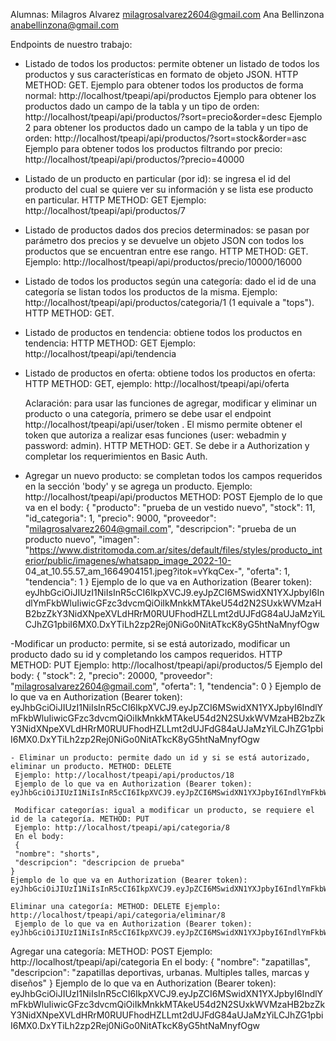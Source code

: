 Alumnas: 
Milagros Alvarez milagrosalvarez2604@gmail.com
Ana Bellinzona anabellinzona@gmail.com

Endpoints de nuestro trabajo:
 - Listado de todos los productos: permite obtener un listado de todos los productos y sus características en formato de objeto 
    JSON. HTTP METHOD: GET.
     Ejemplo para obtener todos los productos de forma normal: http://localhost/tpeapi/api/productos
     Ejemplo para obtener los productos dado un campo de la tabla y un tipo de orden: http://localhost/tpeapi/api/productos/?sort=precio&order=desc
     Ejemplo 2 para obtener los productos dado un campo de la tabla y un tipo de orden: http://localhost/tpeapi/api/productos/?sort=stock&order=asc
     Ejemplo para obtener todos los productos filtrando por precio: http://localhost/tpeapi/api/productos/?precio=40000
 - Listado de un producto en particular (por id): se ingresa el id del producto del cual se quiere ver su información y se lista 
   ese producto en particular. HTTP METHOD: GET
    Ejemplo: http://localhost/tpeapi/api/productos/7
 - Listado de productos dados dos precios determinados: se pasan por parámetro dos precios y se devuelve un objeto JSON con todos 
    los productos que se encuentran entre ese rango. HTTP METHOD: GET.
     Ejemplo: http://localhost/tpeapi/api/productos/precio/10000/16000
  - Listado de todos los productos según una categoría: dado el id de una categoría se listan todos los productos de la misma.
     Ejemplo: http://localhost/tpeapi/api/productos/categoria/1 (1 equivale a "tops"). HTTP METHOD: GET.
  - Listado de productos en tendencia: obtiene todos los productos en tendencia: HTTP METHOD: GET Ejemplo: http://localhost/tpeapi/api/tendencia
  - Listado de productos en oferta: obtiene todos los productos en oferta: HTTP METHOD: GET, ejemplo: http://localhost/tpeapi/api/oferta
    

     Aclaración: para usar las funciones de agregar, modificar y eliminar un producto o una categoría, primero se debe usar el endpoint http://localhost/tpeapi/api/user/token . El mismo permite obtener el token que autoriza a realizar esas funciones (user: webadmin y password: admin). HTTP METHOD: GET. Se debe ir a Authorization y completar los requerimientos en Basic Auth.
  - Agregar un nuevo producto: se completan todos los campos requeridos en la sección 'body' y se agrega un producto.
     Ejemplo: http://localhost/tpeapi/api/productos   METHOD: POST
     Ejemplo de lo que va en el body:
       {
         "producto": "prueba de un vestido nuevo",
          "stock": 11,
          "id_categoria": 1,
          "precio": 9000,
          "proveedor": "milagrosalvarez2604@gmail.com",
          "descripcion": "prueba de un producto nuevo",
          "imagen": "https://www.distritomoda.com.ar/sites/default/files/styles/producto_interior/public/imagenes/whatsapp_image_2022-10-    04_at_10.55.57_am_1664904151.jpeg?itok=vYkqCex-",
          "oferta": 1,     
          "tendencia": 1
        }
    Ejemplo de lo que va en Authorization (Bearer token): eyJhbGciOiJIUzI1NiIsInR5cCI6IkpXVCJ9.eyJpZCI6MSwidXN1YXJpbyI6IndlYmFkbWluIiwicGFzc3dvcmQiOiIkMnkkMTAkeU54d2N2SUxkWVMzaHB2bzZkY3NidXNpeXVLdHRrM0RUUFhodHZLLmt2dUJFdG84aUJaMzYiLCJhZG1pbiI6MX0.DxYTiLh2zp2Rej0NiGo0NitATkcK8yG5htNaMnyfOgw

   -Modificar un producto: permite, si se está autorizado, modificar un producto dado su id y completando los campos requeridos. HTTP METHOD: PUT
   Ejemplo: http://localhost/tpeapi/api/productos/5
   Ejemplo del body: 
      {
            "stock": 2,
            "precio": 20000,
            "proveedor": "milagrosalvarez2604@gmail.com",
            "oferta": 1,
            "tendencia": 0
       }
     Ejemplo de lo que va en Authorization (Bearer token): eyJhbGciOiJIUzI1NiIsInR5cCI6IkpXVCJ9.eyJpZCI6MSwidXN1YXJpbyI6IndlYmFkbWluIiwicGFzc3dvcmQiOiIkMnkkMTAkeU54d2N2SUxkWVMzaHB2bzZkY3NidXNpeXVLdHRrM0RUUFhodHZLLmt2dUJFdG84aUJaMzYiLCJhZG1pbiI6MX0.DxYTiLh2zp2Rej0NiGo0NitATkcK8yG5htNaMnyfOgw

    - Eliminar un producto: permite dado un id y si se está autorizado, eliminar un producto. METHOD: DELETE
     Ejemplo: http://localhost/tpeapi/api/productos/18
     Ejemplo de lo que va en Authorization (Bearer token): eyJhbGciOiJIUzI1NiIsInR5cCI6IkpXVCJ9.eyJpZCI6MSwidXN1YXJpbyI6IndlYmFkbWluIiwicGFzc3dvcmQiOiIkMnkkMTAkeU54d2N2SUxkWVMzaHB2bzZkY3NidXNpeXVLdHRrM0RUUFhodHZLLmt2dUJFdG84aUJaMzYiLCJhZG1pbiI6MX0.DxYTiLh2zp2Rej0NiGo0NitATkcK8yG5htNaMnyfOgw

     Modificar categorías: igual a modificar un producto, se requiere el id de la categoría. METHOD: PUT
     Ejemplo: http://localhost/tpeapi/api/categoria/8
     En el body: 
     {
     "nombre": "shorts",
     "descripcion": "descripcion de prueba"
    }
    Ejemplo de lo que va en Authorization (Bearer token): eyJhbGciOiJIUzI1NiIsInR5cCI6IkpXVCJ9.eyJpZCI6MSwidXN1YXJpbyI6IndlYmFkbWluIiwicGFzc3dvcmQiOiIkMnkkMTAkeU54d2N2SUxkWVMzaHB2bzZkY3NidXNpeXVLdHRrM0RUUFhodHZLLmt2dUJFdG84aUJaMzYiLCJhZG1pbiI6MX0.DxYTiLh2zp2Rej0NiGo0NitATkcK8yG5htNaMnyfOgw

    Eliminar una categoría: METHOD: DELETE Ejemplo: http://localhost/tpeapi/api/categoria/eliminar/8
     Ejemplo de lo que va en Authorization (Bearer token): eyJhbGciOiJIUzI1NiIsInR5cCI6IkpXVCJ9.eyJpZCI6MSwidXN1YXJpbyI6IndlYmFkbWluIiwicGFzc3dvcmQiOiIkMnkkMTAkeU54d2N2SUxkWVMzaHB2bzZkY3NidXNpeXVLdHRrM0RUUFhodHZLLmt2dUJFdG84aUJaMzYiLCJhZG1pbiI6MX0.DxYTiLh2zp2Rej0NiGo0NitATkcK8yG5htNaMnyfOgw

Agregar una categoría: METHOD: POST Ejemplo: http://localhost/tpeapi/api/categoria
En el body:
{
    "nombre": "zapatillas",
    "descripcion": "zapatillas deportivas, urbanas. Multiples talles, marcas y diseños"
}
Ejemplo de lo que va en Authorization (Bearer token): eyJhbGciOiJIUzI1NiIsInR5cCI6IkpXVCJ9.eyJpZCI6MSwidXN1YXJpbyI6IndlYmFkbWluIiwicGFzc3dvcmQiOiIkMnkkMTAkeU54d2N2SUxkWVMzaHB2bzZkY3NidXNpeXVLdHRrM0RUUFhodHZLLmt2dUJFdG84aUJaMzYiLCJhZG1pbiI6MX0.DxYTiLh2zp2Rej0NiGo0NitATkcK8yG5htNaMnyfOgw
    

